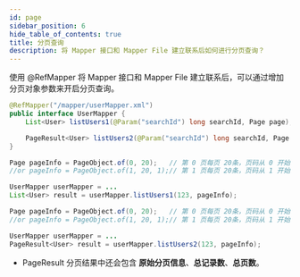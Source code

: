 ```yaml
---
id: page
sidebar_position: 6
hide_table_of_contents: true
title: 分页查询
description: 将 Mapper 接口和 Mapper File 建立联系后如何进行分页查询？
---
```


使用 @RefMapper 将 Mapper 接口和 Mapper File 建立联系后，可以通过增加分页对象参数来开启分页查询。

```java title='带有分页参数的 Mapper 方法'
@RefMapper("/mapper/userMapper.xml")
public interface UserMapper {
    List<User> listUsers1(@Param("searchId") long searchId, Page page);

    PageResult<User> listUsers2(@Param("searchId") long searchId, Page page);
}
```

```java title='分页查询：返回分页集合'
Page pageInfo = PageObject.of(0, 20);   // 第 0 页每页 20条，页码从 0 开始
//or pageInfo = PageObject.of(1, 20, 1);// 第 1 页每页 20条，页码从 1 开始

UserMapper userMapper = ...
List<User> result = userMapper.listUsers1(123, pageInfo);
```

```java title='分页查询：返回分页对象'
Page pageInfo = PageObject.of(0, 20);   // 第 0 页每页 20条，页码从 0 开始
//or pageInfo = PageObject.of(1, 20, 1);// 第 1 页每页 20条，页码从 1 开始

UserMapper userMapper = ...
PageResult<User> result = userMapper.listUsers2(123, pageInfo);
```

- PageResult 分页结果中还会包含 **原始分页信息**、**总记录数**、**总页数**。
